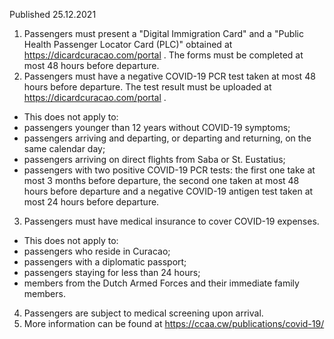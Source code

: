 Published 25.12.2021
1. Passengers must present a "Digital Immigration Card" and a "Public Health Passenger Locator Card (PLC)" obtained at <a href="https://dicardcuracao.com/portal">https://dicardcuracao.com/portal</a> . The forms must be completed at most 48 hours before departure.
2. Passengers must have a negative COVID-19 PCR test taken at most 48 hours before departure. The test result must be uploaded at <a href="https://dicardcuracao.com/portal">https://dicardcuracao.com/portal</a> .
- This does not apply to:
- passengers younger than 12 years without COVID-19 symptoms;
- passengers arriving and departing, or departing and returning, on the same calendar day;
- passengers arriving on direct flights from Saba or St. Eustatius;
- passengers with two positive COVID-19 PCR tests: the first one take at most 3 months before departure, the second one taken at most 48 hours before departure and a negative COVID-19 antigen test taken at most 24 hours before departure.
3. Passengers must have medical insurance to cover COVID-19 expenses.
- This does not apply to:
- passengers who reside in Curacao;
- passengers with a diplomatic passport;
- passengers staying for less than 24 hours;
- members from the Dutch Armed Forces and their immediate family members.
4. Passengers are subject to medical screening upon arrival.
5. More information can be found at <a href="https://ccaa.cw/publications/covid-19/">https://ccaa.cw/publications/covid-19/</a>